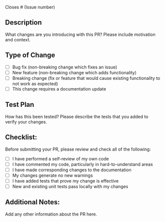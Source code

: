 Closes # (Issue number)

## Description
What changes are you introducing with this PR? Please include motivation and context.

## Type of Change
- [ ] Bug fix (non-breaking change which fixes an issue)
- [ ] New feature (non-breaking change which adds functionality)
- [ ] Breaking change (fix or feature that would cause existing functionality to not work as expected)
- [ ] This change requires a documentation update

## Test Plan
How has this been tested? Please describe the tests that you added to verify your changes.

## Checklist:
Before submitting your PR, please review and check all of the following:
- [ ] I have performed a self-review of my own code
- [ ] I have commented my code, particularly in hard-to-understand areas
- [ ] I have made corresponding changes to the documentation
- [ ] My changes generate no new warnings
- [ ] I have added tests that prove my change is effective
- [ ] New and existing unit tests pass locally with my changes

## Additional Notes:
Add any other information about the PR here.
